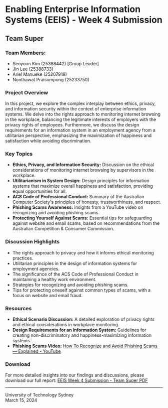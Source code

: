 # Enabling Enterprise Information Systems (EEIS) - Week 4 Submission

## Team Super

### Team Members:
- Seoyoon Kim (25388442) [Group Leader]
- Jin Lee (25388733)
- Ariel Manueke (25207919)
- Nonthawat Praisompong (25233750)

### Project Overview
In this project, we explore the complex interplay between ethics, privacy, and information security within the context of enterprise information systems. We delve into the rights approach to monitoring internet browsing in the workplace, balancing the legitimate interests of employers with the privacy rights of employees. Furthermore, we discuss the design requirements for an information system in an employment agency from a utilitarian perspective, emphasizing the maximization of happiness and satisfaction while avoiding discrimination.

### Key Topics
- **Ethics, Privacy, and Information Security:** Discussion on the ethical considerations of monitoring internet browsing by supervisors in the workplace.
- **Utilitarianism in System Design:** Design principles for information systems that maximize overall happiness and satisfaction, providing equal opportunities for all.
- **ACS Code of Professional Conduct:** Summary of the Australian Computer Society's principles of honesty, trustworthiness, and respect.
- **Phishing Scams Awareness:** Insights from a YouTube video on recognizing and avoiding phishing scams.
- **Protecting Yourself Against Scams:** Essential tips for safeguarding against website and email scams, based on recommendations from the Australian Competition & Consumer Commission.

### Discussion Highlights
- The rights approach to privacy and how it informs ethical monitoring practices.
- Utilitarian principles in the design of information systems for employment agencies.
- The significance of the ACS Code of Professional Conduct in maintaining a healthy work environment.
- Strategies for recognizing and avoiding phishing scams.
- Tips for protecting oneself against common types of scams, with a focus on website and email fraud.

### Resources
- **Ethical Scenario Discussion:** A detailed exploration of privacy rights and ethical considerations in workplace monitoring.
- **Design Requirements for an Information System:** Guidelines for creating non-discriminatory and happiness-maximizing information systems.
- **Phishing Scams Video:** [How To Recognize and Avoid Phishing Scams — Explained - YouTube](https://www.youtube.com/watch?v=Yz0PnAkeRiI)

### Download
For more detailed insights into our findings and discussions, please download our full report:
[EEIS Week 4 Submission - Team Super PDF](your-placeholder-link-here)

---

University of Technology Sydney  
March 15, 2024
